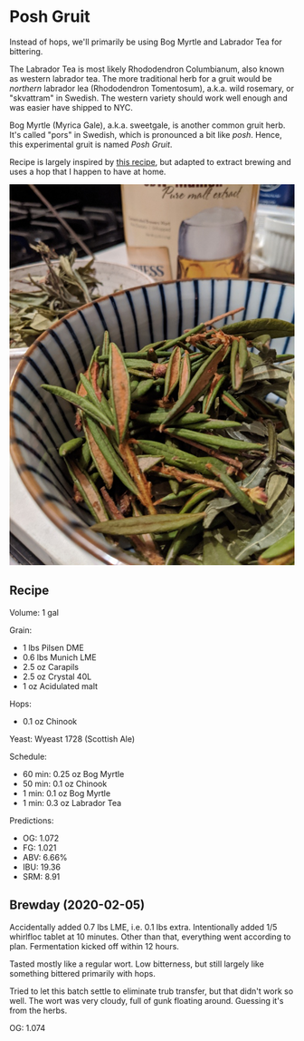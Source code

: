 
# Posh Gruit

Instead of hops, we'll primarily be using Bog Myrtle and Labrador Tea
for bittering.

The Labrador Tea is most likely Rhododendron Columbianum, also known
as western labrador tea. The more traditional herb for a gruit would
be _northern_ labrador lea (Rhododendron Tomentosum), a.k.a. wild
rosemary, or "skvattram" in Swedish. The western variety should work
well enough and was easier have shipped to NYC.

Bog Myrtle (Myrica Gale), a.k.a. sweetgale, is another common gruit
herb. It's called "pors" in Swedish, which is pronounced a bit like
_posh_. Hence, this experimental gruit is named _Posh Gruit_.

Recipe is largely inspired by [this
recipe](https://www.beercraftr.com/1-gallon-bog-myrtle-gruit/), but
adapted to extract brewing and uses a hop that I happen to have at
home.

![Labrador tea and Myrica gale](herbs_2020-02-05.jpg)

## Recipe

Volume: 1 gal

Grain:
- 1 lbs Pilsen DME
- 0.6 lbs Munich LME
- 2.5 oz Carapils
- 2.5 oz Crystal 40L
- 1 oz Acidulated malt

Hops:
- 0.1 oz Chinook

Yeast: Wyeast 1728 (Scottish Ale)

Schedule:
- 60 min: 0.25 oz Bog Myrtle
- 50 min: 0.1 oz Chinook
-  1 min: 0.1 oz Bog Myrtle
-  1 min: 0.3 oz Labrador Tea

Predictions:
- OG: 1.072
- FG: 1.021
- ABV: 6.66%
- IBU: 19.36
- SRM: 8.91

## Brewday (2020-02-05)

Accidentally added 0.7 lbs LME, i.e. 0.1 lbs extra. Intentionally
added 1/5 whirlfloc tablet at 10 minutes. Other than that, everything
went according to plan. Fermentation kicked off within 12 hours.

Tasted mostly like a regular wort. Low bitterness, but still largely
like something bittered primarily with hops.

Tried to let this batch settle to eliminate trub transfer, but that
didn't work so well. The wort was very cloudy, full of gunk floating
around. Guessing it's from the herbs.

OG: 1.074
